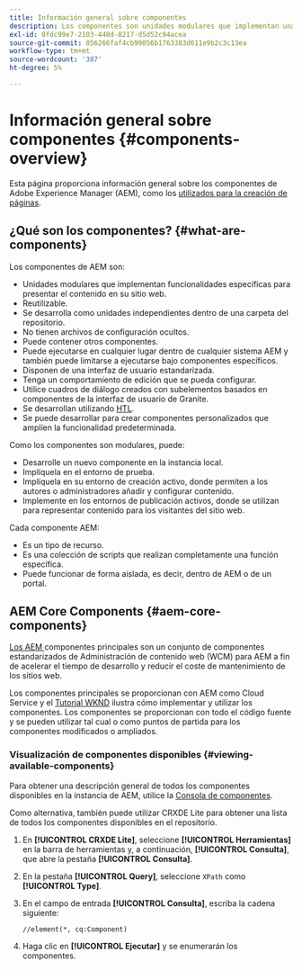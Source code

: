```yaml
---
title: Información general sobre componentes
description: Los componentes son unidades modulares que implementan una funcionalidad específica para presentar el contenido en su sitio web
exl-id: 0fdc99e7-2103-448d-8217-d5d52c94acea
source-git-commit: 856266faf4cb99056b1763383d611e9b2c3c13ea
workflow-type: tm+mt
source-wordcount: '387'
ht-degree: 5%

---
```


# Información general sobre componentes {#components-overview}

Esta página proporciona información general sobre los componentes de Adobe Experience Manager (AEM), como los [utilizados para la creación de páginas](/help/sites-cloud/authoring/fundamentals/components.md).

## ¿Qué son los componentes? {#what-are-components}

Los componentes de AEM son:

* Unidades modulares que implementan funcionalidades específicas para presentar el contenido en su sitio web.
* Reutilizable.
* Se desarrolla como unidades independientes dentro de una carpeta del repositorio.
* No tienen archivos de configuración ocultos.
* Puede contener otros componentes.
* Puede ejecutarse en cualquier lugar dentro de cualquier sistema AEM y también puede limitarse a ejecutarse bajo componentes específicos.
* Disponen de una interfaz de usuario estandarizada.
* Tenga un comportamiento de edición que se pueda configurar.
* Utilice cuadros de diálogo creados con subelementos basados en componentes de la interfaz de usuario de Granite.
* Se desarrollan utilizando [HTL](https://experienceleague.adobe.com/docs/experience-manager-htl/using/overview.html?lang=es).
* Se puede desarrollar para crear componentes personalizados que amplíen la funcionalidad predeterminada.

Como los componentes son modulares, puede:

* Desarrolle un nuevo componente en la instancia local.
* Implíquela en el entorno de prueba.
* Implíquela en su entorno de creación activo, donde permiten a los autores o administradores añadir y configurar contenido.
* Implemente en los entornos de publicación activos, donde se utilizan para representar contenido para los visitantes del sitio web.

Cada componente AEM:

* Es un tipo de recurso.
* Es una colección de scripts que realizan completamente una función específica.
* Puede funcionar de forma aislada, es decir, dentro de AEM o de un portal.

## AEM Core Components {#aem-core-components}

[Los AEM ](https://experienceleague.adobe.com/docs/experience-manager-core-components/using/introduction.html?lang=es) componentes principales son un conjunto de componentes estandarizados de Administración de contenido web (WCM) para AEM a fin de acelerar el tiempo de desarrollo y reducir el coste de mantenimiento de los sitios web.

Los componentes principales se proporcionan con AEM como Cloud Service y el [Tutorial WKND](/help/implementing/developing/introduction/develop-wknd-tutorial.md) ilustra cómo implementar y utilizar los componentes. Los componentes se proporcionan con todo el código fuente y se pueden utilizar tal cual o como puntos de partida para los componentes modificados o ampliados.

### Visualización de componentes disponibles {#viewing-available-components}

Para obtener una descripción general de todos los componentes disponibles en la instancia de AEM, utilice la [Consola de componentes](/help/sites-cloud/authoring/features/components-console.md).

Como alternativa, también puede utilizar CRXDE Lite para obtener una lista de todos los componentes disponibles en el repositorio.

1. En **[!UICONTROL CRXDE Lite]**, seleccione **[!UICONTROL Herramientas]** en la barra de herramientas y, a continuación, **[!UICONTROL Consulta]**, que abre la pestaña **[!UICONTROL Consulta]**.

1. En la pestaña **[!UICONTROL Query]**, seleccione `XPath` como **[!UICONTROL Type]**.

1. En el campo de entrada **[!UICONTROL Consulta]**, escriba la cadena siguiente:

   `//element(*, cq:Component)`

1. Haga clic en **[!UICONTROL Ejecutar]** y se enumerarán los componentes.
